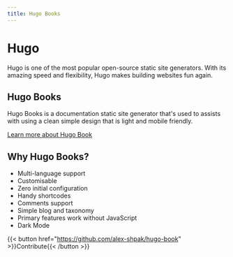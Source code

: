 ```yaml
---
title: Hugo Books
---
```


# Hugo

Hugo is one of the most popular open-source static site generators. With its amazing speed and flexibility, Hugo makes building websites fun again.

## Hugo Books

Hugo Books is a documentation static site generator that's used to assists with using a clean simple design that is light and mobile friendly.

[Learn more about Hugo Book](https://github.com/alex-shpak/hugo-book)

## Why Hugo Books?

- Multi-language support
- Customisable
- Zero initial configuration
- Handy shortcodes
- Comments support
- Simple blog and taxonomy
- Primary features work without JavaScript
- Dark Mode

{{< button href="https://github.com/alex-shpak/hugo-book" >}}Contribute{{< /button >}}
